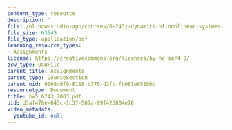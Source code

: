 ```yaml
---
content_type: resource
description: ''
file: /ol-ocw-studio-app/courses/6-243j-dynamics-of-nonlinear-systems-fall-2003/d3af478e643c1c37567a89f423804e78_hw5_6243_2003.pdf
file_size: 63545
file_type: application/pdf
learning_resource_types:
- Assignments
license: https://creativecommons.org/licenses/by-nc-sa/4.0/
ocw_type: OCWFile
parent_title: Assignments
parent_type: CourseSection
parent_uid: 9108ddf9-8118-b770-d2fb-fb081e651bbd
resourcetype: Document
title: hw5_6243_2003.pdf
uid: d3af478e-643c-1c37-567a-89f423804e78
video_metadata:
  youtube_id: null
---
```

